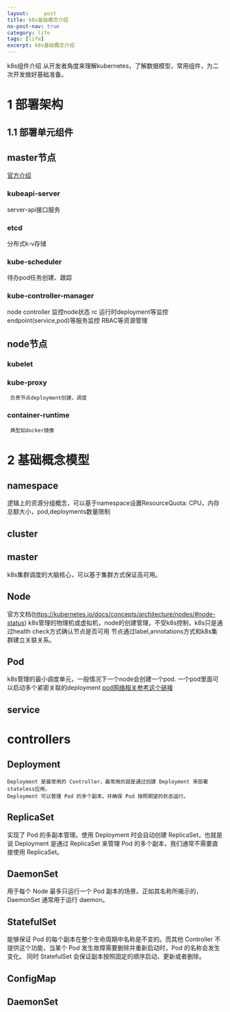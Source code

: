 ```yaml
---
layout:     post
title: k8s基础概念介绍
no-post-nav: true
category: life
tags: [life]
excerpt: k8s基础概念介绍
---
```

k8s组件介绍
从开发者角度来理解kubernetes，了解数据模型，常用组件，为二次开发做好基础准备。

# 1 部署架构

## 1.1 部署单元组件
  
  ## master节点
  
  [官方介绍](https://kubernetes.io/docs/concepts/overview/components/#master-components)
 
  ### kubeapi-server
   
   server-api接口服务
   
  ### etcd
   
   分布式k-v存储
   
  ### kube-scheduler
   
   待办pod任务创建、跟踪
   
  ### kube-controller-manager
   
   node controller 监控node状态
   rc 运行时deployment等监控
   endpoint(service,pod)等服务监控
   RBAC等资源管理
   
  ## node节点
  ### kubelet
    
  ### kube-proxy 
  
     负责节点deployment创建，调度
     
  ### container-runtime
     典型如docker镜像
     
# 2 基础概念模型

## namespace
   逻辑上的资源分组概念，可以基于namespace设置ResourceQuota: CPU，内存总额大小，pod,deployments数量限制
   
## cluster
   
## master
   k8s集群调度的大脑核心，可以基于集群方式保证高可用。
## Node
  官方文档(https://kubernetes.io/docs/concepts/architecture/nodes/#node-status)
  k8s管理的物理机或虚拟机，node的创建管理，不受k8s控制，k8s只是通过health check方式确认节点是否可用
  节点通过label,annotations方式和k8s集群建立关联关系。
## Pod
  k8s管理的最小调度单元，一般情况下一个node会创建一个pod.
  一个pod里面可以启动多个紧密关联的deployment
  [pod网络相关参考这个链接](https://www.cnblogs.com/DaweiJ/articles/8683787.html)
  
## service
  
# controllers

## Deployment
    Deployment 是最常用的 Controller，最常用的就是通过创建 Deployment 来部署stateless应用。
    Deployment 可以管理 Pod 的多个副本，并确保 Pod 按照期望的状态运行。
    
## ReplicaSet 
  实现了 Pod 的多副本管理。使用 Deployment 时会自动创建 ReplicaSet，也就是说 Deployment 是通过 ReplicaSet 来管理 Pod 的多个副本，我们通常不需要直接使用 ReplicaSet。

## DaemonSet 
  用于每个 Node 最多只运行一个 Pod 副本的场景。正如其名称所揭示的，DaemonSet 通常用于运行 daemon。

## StatefulSet 
  能够保证 Pod 的每个副本在整个生命周期中名称是不变的。而其他 Controller 不提供这个功能，当某个 Pod 发生故障需要删除并重新启动时，Pod 的名称会发生变化。
  同时 StatefulSet 会保证副本按照固定的顺序启动、更新或者删除。

## ConfigMap

## DaemonSet
   
